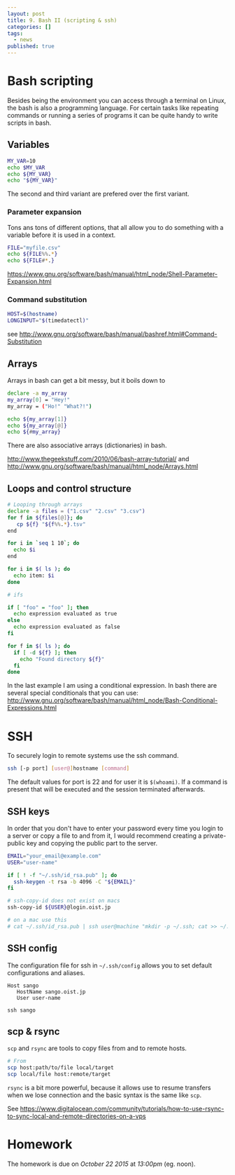 ```yaml
---
layout: post
title: 9. Bash II (scripting & ssh)
categories: []
tags:
  - news
published: true
---
```


# Bash scripting
Besides being the environment you can access through a terminal on Linux, the bash is also a programming language.
For certain tasks like repeating commands or running a series of programs it can be quite handy to write scripts in bash.

## Variables

```bash
MY_VAR=10
echo $MY_VAR
echo ${MY_VAR}
echo "${MY_VAR}"
```

The second and third variant are prefered over the first variant.

### Parameter expansion
Tons ans tons of different options, that all allow you to do something with a variable before it is used in a context.

```bash
FILE="myfile.csv"
echo ${FILE%%.*}
echo ${FILE#*.}
```

https://www.gnu.org/software/bash/manual/html_node/Shell-Parameter-Expansion.html

### Command substitution

```bash
HOST=$(hostname)
LONGINPUT="$(timedatectl)"
```

see http://www.gnu.org/software/bash/manual/bashref.html#Command-Substitution

## Arrays

Arrays in bash can get a bit messy, but it boils down to

```bash
declare -a my_array
my_array[0] = "Hey!"
my_array = ("Ho!" "What?!")

echo ${my_array[1]}
echo ${my_array[@]}
echo ${#my_array}
```

There are also associative arrays (dictionaries) in bash.

http://www.thegeekstuff.com/2010/06/bash-array-tutorial/ and http://www.gnu.org/software/bash/manual/html_node/Arrays.html

## Loops and control structure

```bash
# Looping through arrays
declare -a files = ("1.csv" "2.csv" "3.csv")
for f in ${files[@]}; do
   cp ${f} "${f%%.*}.tsv"
end

for i in `seq 1 10`; do
  echo $i
end

for i in $( ls ); do
  echo item: $i
done

# ifs

if [ "foo" = "foo" ]; then
  echo expression evaluated as true
else
  echo expression evaluated as false
fi

for f in $( ls ); do
  if [ -d ${f} ]; then
    echo "Found directory ${f}"
  fi
done
```

In the last example I am using a conditional expression. In bash there are several special conditionals that you can use: http://www.gnu.org/software/bash/manual/html_node/Bash-Conditional-Expressions.html

# SSH
To securely login to remote systems use the ssh command.

```bash
ssh [-p port] [user@]hostname [command]
```

The default values for port is 22 and for user it is `$(whoami)`. If a command is present that will be executed and the session terminated afterwards.

## SSH keys
In order that you don't have to enter your password every time you login to a server or copy a file to and from it, I would recommend creating a private-public key and copying the public part to the server.

```bash
EMAIL="your_email@example.com"
USER="user-name"

if [ ! -f "~/.ssh/id_rsa.pub" ]; do
  ssh-keygen -t rsa -b 4096 -C "${EMAIL}"
fi

# ssh-copy-id does not exist on macs
ssh-copy-id ${USER}@login.oist.jp

# on a mac use this
# cat ~/.ssh/id_rsa.pub | ssh user@machine "mkdir -p ~/.ssh; cat >> ~/.ssh/authorized_keys"
```

## SSH config

The configuration file for ssh in `~/.ssh/config` allows you to set default configurations and aliases.

```
Host sango
   HostName sango.oist.jp
   User user-name
```

`ssh sango`

## scp & rsync
`scp` and `rsync` are tools to copy files from and to remote hosts.

```bash
# From
scp host:path/to/file local/target
scp local/file host:remote/target
```

`rsync` is a bit more powerful, because it allows use to resume transfers when we lose connection and the basic syntax is the same like `scp`.

See https://www.digitalocean.com/community/tutorials/how-to-use-rsync-to-sync-local-and-remote-directories-on-a-vps

# Homework
The homework is due on *October 22 2015* at *13:00pm* (eg. noon).

